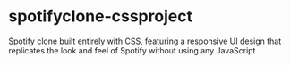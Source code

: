 # spotifyclone-cssproject
Spotify clone built entirely with CSS, featuring a responsive UI design that replicates the look and feel of Spotify without using any JavaScript

